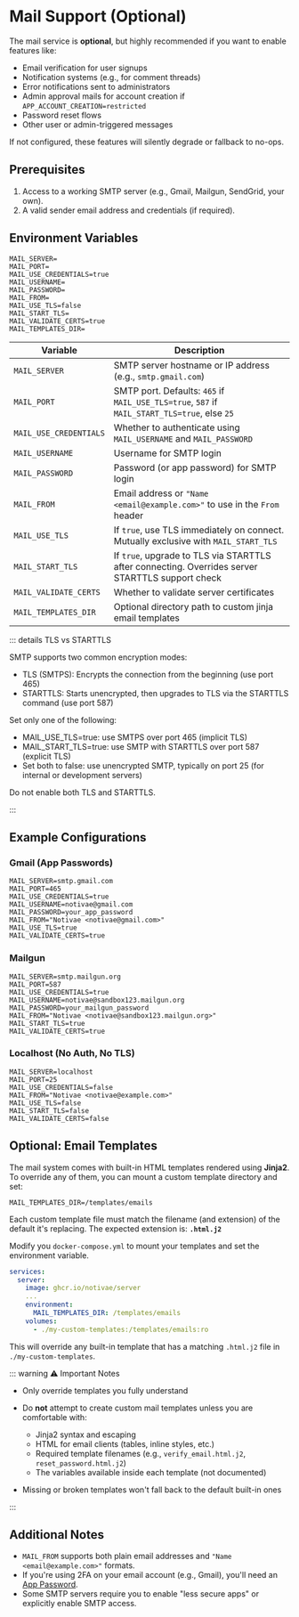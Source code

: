 # Mail Support (Optional)

The mail service is **optional**, but highly recommended if you want to enable features like:

- Email verification for user signups
- Notification systems (e.g., for comment threads)
- Error notifications sent to administrators
- Admin approval mails for account creation if `APP_ACCOUNT_CREATION=restricted`
- Password reset flows
- Other user or admin-triggered messages

If not configured, these features will silently degrade or fallback to no-ops.

## Prerequisites

1. Access to a working SMTP server (e.g., Gmail, Mailgun, SendGrid, your own).
2. A valid sender email address and credentials (if required).

## Environment Variables

```dotenv
MAIL_SERVER=
MAIL_PORT=
MAIL_USE_CREDENTIALS=true
MAIL_USERNAME=
MAIL_PASSWORD=
MAIL_FROM=
MAIL_USE_TLS=false
MAIL_START_TLS=
MAIL_VALIDATE_CERTS=true
MAIL_TEMPLATES_DIR=
```

| Variable               | Description                                                                                      |
|------------------------|--------------------------------------------------------------------------------------------------|
| `MAIL_SERVER`          | SMTP server hostname or IP address (e.g., `smtp.gmail.com`)                                      |
| `MAIL_PORT`            | SMTP port. Defaults: `465` if `MAIL_USE_TLS=true`, `587` if `MAIL_START_TLS=true`, else `25`     |
| `MAIL_USE_CREDENTIALS` | Whether to authenticate using `MAIL_USERNAME` and `MAIL_PASSWORD`                                |
| `MAIL_USERNAME`        | Username for SMTP login                                                                          |
| `MAIL_PASSWORD`        | Password (or app password) for SMTP login                                                        |
| `MAIL_FROM`            | Email address or `"Name <email@example.com>"` to use in the `From` header                        |
| `MAIL_USE_TLS`         | If `true`, use TLS immediately on connect. Mutually exclusive with `MAIL_START_TLS`              |
| `MAIL_START_TLS`       | If `true`, upgrade to TLS via STARTTLS after connecting. Overrides server STARTTLS support check |
| `MAIL_VALIDATE_CERTS`  | Whether to validate server certificates                                                          |
| `MAIL_TEMPLATES_DIR`   | Optional directory path to custom jinja email templates                                          |

::: details TLS vs STARTTLS

SMTP supports two common encryption modes:
- TLS (SMTPS): Encrypts the connection from the beginning (use port 465)
- STARTTLS: Starts unencrypted, then upgrades to TLS via the STARTTLS command (use port 587)

Set only one of the following:
- MAIL_USE_TLS=true: use SMTPS over port 465 (implicit TLS)
- MAIL_START_TLS=true: use SMTP with STARTTLS over port 587 (explicit TLS)
- Set both to false: use unencrypted SMTP, typically on port 25 (for internal or development servers)

Do not enable both TLS and STARTTLS.

:::

## Example Configurations

### Gmail (App Passwords)

```dotenv
MAIL_SERVER=smtp.gmail.com
MAIL_PORT=465
MAIL_USE_CREDENTIALS=true
MAIL_USERNAME=notivae@gmail.com
MAIL_PASSWORD=your_app_password
MAIL_FROM="Notivae <notivae@gmail.com>"
MAIL_USE_TLS=true
MAIL_VALIDATE_CERTS=true
```

### Mailgun

```dotenv
MAIL_SERVER=smtp.mailgun.org
MAIL_PORT=587
MAIL_USE_CREDENTIALS=true
MAIL_USERNAME=notivae@sandbox123.mailgun.org
MAIL_PASSWORD=your_mailgun_password
MAIL_FROM="Notivae <notivae@sandbox123.mailgun.org>"
MAIL_START_TLS=true
MAIL_VALIDATE_CERTS=true
```

### Localhost (No Auth, No TLS)

```dotenv
MAIL_SERVER=localhost
MAIL_PORT=25
MAIL_USE_CREDENTIALS=false
MAIL_FROM="Notivae <notivae@example.com>"
MAIL_USE_TLS=false
MAIL_START_TLS=false
MAIL_VALIDATE_CERTS=false
```

## Optional: Email Templates

The mail system comes with built-in HTML templates rendered using **Jinja2**.  
To override any of them, you can mount a custom template directory and set:

```dotenv
MAIL_TEMPLATES_DIR=/templates/emails
````

Each custom template file must match the filename (and extension) of the default it's replacing.
The expected extension is: **`.html.j2`**

Modify you `docker-compose.yml` to mount your templates and set the environment variable.

```yaml
services:
  server:
    image: ghcr.io/notivae/server
    ...
    environment:
      MAIL_TEMPLATES_DIR: /templates/emails
    volumes:
      - ./my-custom-templates:/templates/emails:ro
```

This will override any built-in template that has a matching `.html.j2` file in `./my-custom-templates`.

::: warning ⚠️ Important Notes 

* Only override templates you fully understand
* Do **not** attempt to create custom mail templates unless you are comfortable with:

  * Jinja2 syntax and escaping
  * HTML for email clients (tables, inline styles, etc.)
  * Required template filenames (e.g., `verify_email.html.j2`, `reset_password.html.j2`)
  * The variables available inside each template (not documented)
* Missing or broken templates won't fall back to the default built-in ones

:::

## Additional Notes

* `MAIL_FROM` supports both plain email addresses and `"Name <email@example.com>"` formats.
* If you're using 2FA on your email account (e.g., Gmail), you'll need an [App Password](https://support.google.com/accounts/answer/185833).
* Some SMTP servers require you to enable "less secure apps" or explicitly enable SMTP access.
